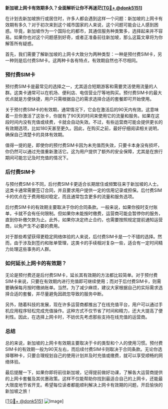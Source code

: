 **新加坡上网卡有效期多久？全面解析让你不再迷茫[[TG💪+ @donk5151](https://t.me/s/donk5151)]**

在计划去新加坡旅行或居住时，许多人都会遇到这样一个问题：新加坡的上网卡有效期有多久？对于初次来到这个城市国家的人来说，这个问题可能会让人感到困惑。毕竟，新加坡作为一个国际化的都市，其通信服务种类繁多，选择起来并不容易。如果你也对这个问题感到好奇，或者正准备前往新加坡，那么这篇文章将为你解答所有疑惑。

首先，我们需要了解新加坡的上网卡大致分为两种类型：一种是预付费SIM卡，另一种则是后付费SIM卡。这两种卡各有特点，有效期自然也不尽相同。

### 预付费SIM卡

预付费SIM卡是最常见的选择之一，尤其适合短期游客和需要灵活使用流量的人群。这类卡通常可以在机场、便利店、电信营业厅等地购买。预付费SIM卡的最大优点就是方便快捷，用户只需根据自己的需求选择合适的套餐即可开始使用。

关于预付费SIM卡的有效期，通常情况下，它会在激活后的90天内有效。这意味着一旦你激活了这张卡，你就有了90天的时间来使用它的流量和服务。如果在这段时间内没有充值或续费，卡就会自动失效。不过，有些运营商可能会提供更长的有效期选项，比如180天甚至更久。因此，在购买之前，最好仔细阅读相关说明，确保自己清楚卡的具体有效期。

值得一提的是，即使你的预付费SIM卡因为未充值而失效，只要卡本身没有损坏，你仍然可以通过充值重新激活它。这为用户提供了额外的安全保障，尤其是在旅行期间可能忘记及时充值的情况下。

### 后付费SIM卡

与预付费SIM卡不同，后付费SIM卡更适合长期居住或频繁往来于新加坡的人士。这类卡通常需要签订合同，并且要求用户提供一定的信用记录或担保。后付费SIM卡的优点在于费用相对稳定，而且通常包含更多的流量和服务选项。

后付费SIM卡的有效期主要取决于你的合同条款。一般来说，如果你按时支付账单，卡就不会有任何限制。但如果你未能按时缴费，运营商可能会暂停你的服务，直到你补缴欠款为止。此外，如果你决定终止合约，也需要按照规定提前通知运营商，以免产生不必要的费用。

对于那些希望获得更稳定网络体验的人来说，后付费SIM卡是一个不错的选择。然而，由于涉及到签约和账单管理，这类卡的手续相对复杂一些，适合有一定时间精力处理这些事务的人群。

### 如何延长上网卡的有效期？

无论是预付费还是后付费SIM卡，延长其有效期的方法都比较简单。对于预付费SIM卡来说，只要在有效期内进行充值即可继续使用；而对于后付费SIM卡，则需要确保每月按时缴纳账单。当然，为了减少麻烦，建议大家根据自己的实际需求选择合适的套餐，并尽量避免因疏忽导致的服务中断。

另外，随着科技的发展，现在许多运营商都推出了在线充值平台，用户可以通过手机应用程序轻松完成充值操作。这种方式不仅节省了时间和精力，还大大提高了便利性。因此，在选择上网卡时，不妨优先考虑那些支持在线充值的运营商。

### 总结

总的来说，新加坡的上网卡有效期主要取决于卡的类型和个人的使用习惯。预付费SIM卡的有效期一般为90天左右，而后续付费SIM卡则取决于合同条款。无论你选择哪种卡，只要合理规划自己的使用计划并及时充值或缴费，就可以享受顺畅的网络体验。

最后提醒一下，如果你即将前往新加坡，记得提前做好功课，了解各大运营商提供的上网卡套餐及其优惠政策。这样不仅能帮助你找到最适合自己的上网卡，还能最大限度地节省开支。希望每位读者都能顺利解决上网卡有效期的问题，开启愉快的新加坡之旅！

[[TG💪+ @donk5151](https://t.me/s/donk5151) ![Image](https://i.postimg.cc/rwNCRYN7/Snipaste-2025-04-30-17-27-05.png)]